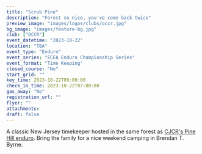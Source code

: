 ```yaml
---
title: "Scrub Pine"
description: "Forest so nice, you've come back twice"
preview_image: "images/logos/clubs/occr.jpg"
bg_image: "images/feature-bg.jpg"
club: ["OCCR"]
event_datetime: "2023-10-22"
location: "TBA"
event_type: "Enduro"
event_series: "ECEA Enduro Championship Series"
event_format: "Time Keeping"
closed_course: "No"
start_grid: ""
key_time: 2023-10-22T09:00:00
check_in_time: 2023-10-22T07:00:00
gas_away: "No"
registration_url: ""
flyer: ""
attachments:
draft: false
---
```


A classic New Jersey timekeeper hosted in the same forest as [CJCR's Pine Hill enduro](/events/23-en-cjcr). Bring the family for a nice weekend camping in Brendan T. Byrne.